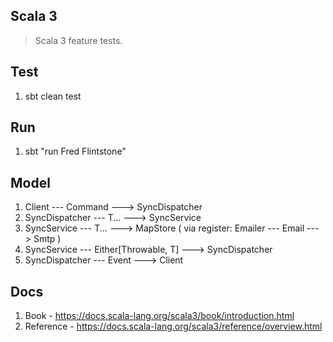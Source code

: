 Scala 3
-------
>Scala 3 feature tests.

Test
----
1. sbt clean test

Run
---
1. sbt "run Fred Flintstone"

Model
-----
1. Client --- Command ---> SyncDispatcher
2. SyncDispatcher --- T... ---> SyncService
3. SyncService --- T... ---> MapStore ( via register: Emailer --- Email ---> Smtp )
4. SyncService --- Either[Throwable, T] ---> SyncDispatcher
5. SyncDispatcher --- Event ---> Client

Docs
----
1. Book - https://docs.scala-lang.org/scala3/book/introduction.html
2. Reference - https://docs.scala-lang.org/scala3/reference/overview.html